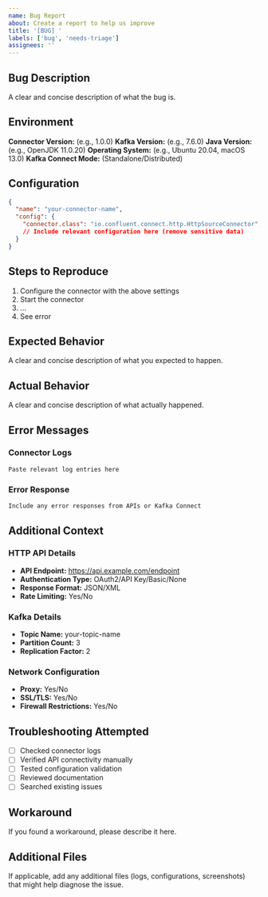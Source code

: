 ```yaml
---
name: Bug Report
about: Create a report to help us improve
title: '[BUG] '
labels: ['bug', 'needs-triage']
assignees: ''
---
```


## Bug Description

A clear and concise description of what the bug is.

## Environment

**Connector Version:** (e.g., 1.0.0)
**Kafka Version:** (e.g., 7.6.0)
**Java Version:** (e.g., OpenJDK 11.0.20)
**Operating System:** (e.g., Ubuntu 20.04, macOS 13.0)
**Kafka Connect Mode:** (Standalone/Distributed)

## Configuration

```json
{
  "name": "your-connector-name",
  "config": {
    "connector.class": "io.confluent.connect.http.HttpSourceConnector",
    // Include relevant configuration here (remove sensitive data)
  }
}
```

## Steps to Reproduce

1. Configure the connector with the above settings
2. Start the connector
3. ...
4. See error

## Expected Behavior

A clear and concise description of what you expected to happen.

## Actual Behavior

A clear and concise description of what actually happened.

## Error Messages

### Connector Logs
```
Paste relevant log entries here
```

### Error Response
```
Include any error responses from APIs or Kafka Connect
```

## Additional Context

### HTTP API Details
- **API Endpoint:** https://api.example.com/endpoint
- **Authentication Type:** OAuth2/API Key/Basic/None
- **Response Format:** JSON/XML
- **Rate Limiting:** Yes/No

### Kafka Details
- **Topic Name:** your-topic-name
- **Partition Count:** 3
- **Replication Factor:** 2

### Network Configuration
- **Proxy:** Yes/No
- **SSL/TLS:** Yes/No
- **Firewall Restrictions:** Yes/No

## Troubleshooting Attempted

- [ ] Checked connector logs
- [ ] Verified API connectivity manually
- [ ] Tested configuration validation
- [ ] Reviewed documentation
- [ ] Searched existing issues

## Workaround

If you found a workaround, please describe it here.

## Additional Files

If applicable, add any additional files (logs, configurations, screenshots) that might help diagnose the issue.